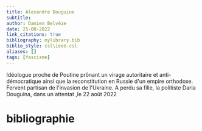 ```yaml
---
title: Alexandre Douguine
subtitle:
author: Damien Belvèze
date: 25-08-2022
link_citations: true
bibliography: mylibrary.bib
biblio_style: csl\ieee.csl
aliases: []
tags: [fascisme]
---
```


Idéologue proche de Poutine prônant un virage autoritaire et anti-démocratique ainsi que la reconstitution en Russie d'un empire orthodoxe. 
Fervent partisan de l'invasion de l'Ukraine. 
A perdu sa fille, la politiste Daria Douguina, dans un attentat ,le 22 août 2022





# bibliographie

